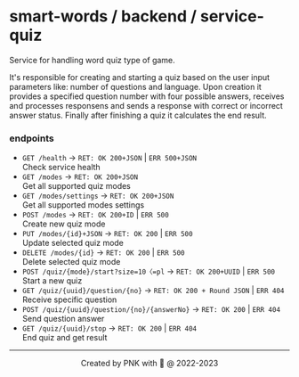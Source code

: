 # smart-words / backend / service-quiz

Service for handling word quiz type of game.

It's responsible for creating and starting a quiz based on the user input parameters like: number of questions and language. 
Upon creation it provides a specified question number with four possible answers, receives and processes responsens and sends a response with correct or incorrect answer status. 
Finally after finishing a quiz it calculates the end result.

### endpoints

* `GET /health` -> `RET: OK 200+JSON` | `ERR 500+JSON`<br>Check service health
* `GET /modes` -> `RET: OK 200+JSON`<br>Get all supported quiz modes
* `GET /modes/settings` -> `RET: OK 200+JSON`<br>Get all supported modes settings
* `POST /modes` -> `RET: OK 200+ID` | `ERR 500`<br>Create new quiz mode
* `PUT /modes/{id}+JSON` -> `RET: OK 200` | `ERR 500`<br>Update selected quiz mode
* `DELETE /modes/{id}` -> `RET: OK 200` | `ERR 500`<br>Delete selected quiz mode
* `POST /quiz/{mode}/start?size=10〈=pl` -> `RET: OK 200+UUID` | `ERR 500`<br>Start a new quiz
* `GET /quiz/{uuid}/question/{no}` -> `RET: OK 200 + Round JSON` | `ERR 404`<br>Receive specific question
* `POST /quiz/{uuid}/question/{no}/{answerNo}` -> `RET: OK 200` | `ERR 404`<br>Send question answer
* `GET /quiz/{uuid}/stop` -> `RET: OK 200` | `ERR 404`<br>End quiz and get result

---
<p align="center">Created by PNK with 💚 @ 2022-2023</p>